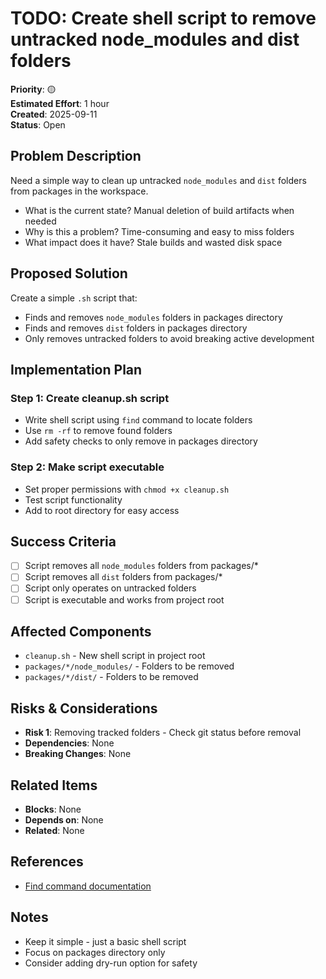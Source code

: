 # TODO: Create shell script to remove untracked node_modules and dist folders

**Priority**: 🟡  
**Estimated Effort**: 1 hour  
**Created**: 2025-09-11  
**Status**: Open  

## Problem Description

Need a simple way to clean up untracked `node_modules` and `dist` folders from packages in the workspace.
- What is the current state? Manual deletion of build artifacts when needed
- Why is this a problem? Time-consuming and easy to miss folders
- What impact does it have? Stale builds and wasted disk space

## Proposed Solution

Create a simple `.sh` script that:
- Finds and removes `node_modules` folders in packages directory
- Finds and removes `dist` folders in packages directory
- Only removes untracked folders to avoid breaking active development

## Implementation Plan

### Step 1: Create cleanup.sh script
- Write shell script using `find` command to locate folders
- Use `rm -rf` to remove found folders
- Add safety checks to only remove in packages directory

### Step 2: Make script executable
- Set proper permissions with `chmod +x cleanup.sh`
- Test script functionality
- Add to root directory for easy access

## Success Criteria

- [ ] Script removes all `node_modules` folders from packages/*
- [ ] Script removes all `dist` folders from packages/*
- [ ] Script only operates on untracked folders
- [ ] Script is executable and works from project root

## Affected Components

- `cleanup.sh` - New shell script in project root
- `packages/*/node_modules/` - Folders to be removed
- `packages/*/dist/` - Folders to be removed

## Risks & Considerations

- **Risk 1**: Removing tracked folders - Check git status before removal
- **Dependencies**: None
- **Breaking Changes**: None

## Related Items

- **Blocks**: None
- **Depends on**: None
- **Related**: None

## References

- [Find command documentation](https://man7.org/linux/man-pages/man1/find.1.html)

## Notes

- Keep it simple - just a basic shell script
- Focus on packages directory only
- Consider adding dry-run option for safety